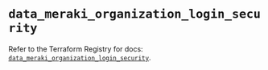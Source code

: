 # `data_meraki_organization_login_security`

Refer to the Terraform Registry for docs: [`data_meraki_organization_login_security`](https://registry.terraform.io/providers/ciscodevnet/meraki/1.7.1/docs/data-sources/organization_login_security).

